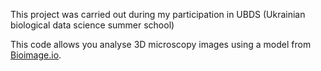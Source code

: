This project was carried out during my participation in UBDS (Ukrainian biological data science summer school)

This code allows you analyse 3D microscopy images using a model from [Bioimage.io](https://bioimage.io/#/models).
